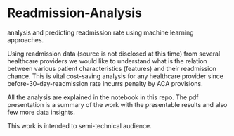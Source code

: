 # Readmission-Analysis
analysis and predicting readmission rate using machine learning approaches.


Using readmission data (source is not disclosed at this time) from several healthcare providers we would like to understand what is the relation between various patient characteristics (features) and their readmission chance. This is vital cost-saving analysis for any healthcare provider since before-30-day-readmission rate incurrs penalty by ACA provisions.

All the analysis are explained in the notebook in this repo. The pdf presentation is a summary of the work with the presentable results and also few more data insights.

This work is intended to semi-technical audience.
